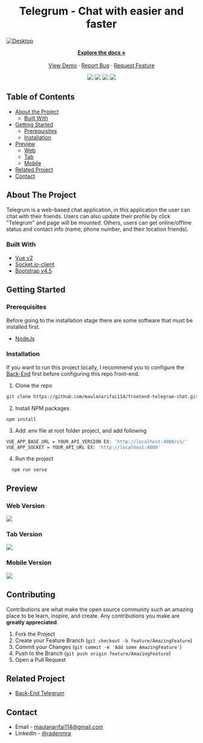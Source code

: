 <p align="center">
  <h1 align="center">Telegrum - Chat with easier and faster</h1>
  <a href="https://github.com/maulanarifai114/frontend-telegram-chat">
    <img src="https://i.postimg.cc/Vmvtb6jf/desktop.png"  alt="Desktop">
  </a>
</p>

<p align="center">
  <a href="https://github.com/maulanarifai114/frontend-telegram-chat"><strong>Explore the docs »</strong></a>
  <br /><br/>
  <a href="https://telegrum.netlify.app">View Demo</a>
  ·
  <a href="https://github.com/maulanarifai114/frontend-telegram-chat/issues">Report Bug</a>
  ·
  <a href="https://github.com/maulanarifai114/frontend-telegram-chat/issues">Request Feature</a>
</p>

<p align="center">
  <img src="https://img.shields.io/github/repo-size/maulanarifai114/frontend-telegram-chat?color=%20%236379f4&label=Repo%20SIZE&logo=%20%236379f4&logoColor=%20%236379f4&style=flat">
 <a href="https://vuejs.org/"><img src="https://img.shields.io/badge/Vue-v2-green?style=flat"></a>
 <a href="https://vuejs.org/"><img src="https://img.shields.io/badge/Socket.io-3.0.4-blue?style=flat"></a>
 <a href="https://getbootstrap.com/docs/4.5/getting-started/introduction"><img src="https://img.shields.io/badge/Bootstrap-v4-lightgreen?style=flat"></a>
</p>

<!-- TABLE OF CONTENTS -->

## Table of Contents

- [About the Project](#about-the-project)
  - [Built With](#built-with)
- [Getting Started](#getting-started)
  - [Prerequisites](#prerequisites)
  - [Installation](#installation)
- [Preview](#preview)
  - [Web](#web-version)
  - [Tab](#tab-version)
  - [Mobile](#mobile-version)
- [Related Project](#related-project-backend)
- [Contact](#contact)

<!-- ABOUT THE PROJECT -->

## About The Project

Telegrum is a web-based chat application, in this application the user can chat with their friends. Users can also update their profile by click "Telegrum" and page will be mounted. Others, users can get online/offline status and contact info (name, phone number, and their location friends).

### Built With

- [Vue v2](https://vuejs.org/v2)
- [Socket.io-client](https://socket.io/docs/v3/client-api/)
- [Bootstrap v4.5](https://getbootstrap.com/docs/4.5/getting-started/introduction/)

<!-- GETTING STARTED -->

## Getting Started

### Prerequisites

Before going to the installation stage there are some software that must be installed first.

- [NodeJs](https://nodejs.org/en/download/)

### Installation

If you want to run this project locally, I recommend you to configure the [Back-End](https://github.com/maulanarifai114/backend-telegram-chat) first before configuring this repo front-end.

1. Clone the repo

```sh
git clone https://github.com/maulanarifai114/frontend-telegram-chat.git
```

2. Install NPM packages

```
npm install
```

3. Add .env file at root folder project, and add following

```sh
VUE_APP_BASE_URL = YOUR_API_VERSION EX: 'http://localhost:4000/v1/'
VUE_APP_SOCKET = YOUR_API_URL EX: 'http://localhost:4000'
```

4. Run the project

```
  npm run serve
```

<!-- ROADMAP -->

## Preview

### Web Version

<span>
  <image src='https://i.postimg.cc/gzBSb0Rg/web.png' />
</span>

### Tab Version

<span>
  <image src='https://i.postimg.cc/BZ086Txb/tab.jpg' />
</span>

### Mobile Version

<span>
  <image src='https://i.postimg.cc/1mfxq2rY/mobile.jpg' />
</span>

<!-- CONTRIBUTING -->

## Contributing

Contributions are what make the open source community such an amazing place to be learn, inspire, and create. Any contributions you make are **greatly appreciated**.

1. Fork the Project
2. Create your Feature Branch (`git checkout -b feature/AmazingFeature`)
3. Commit your Changes (`git commit -m 'Add some AmazingFeature'`)
4. Push to the Branch (`git push origin feature/AmazingFeature`)
5. Open a Pull Request

## Related Project

- [Back-End Telegrum](https://github.com/maulanarifai114/backend-telegram-chat)

<!-- CONTACT -->

## Contact

- Email - maulanarifai114@gmail.com
- LinkedIn - [@radenmra](https://linkedin.com/in/radenmra/)

